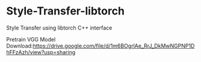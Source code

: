 # Style-Transfer-libtorch
Style Transfer using libtorch C++ interface

Pretrain VGG Model Download:https://drive.google.com/file/d/1m6BOgrlAe_RrJ_DkMwNGPNP1DhFFzAzh/view?usp=sharing
